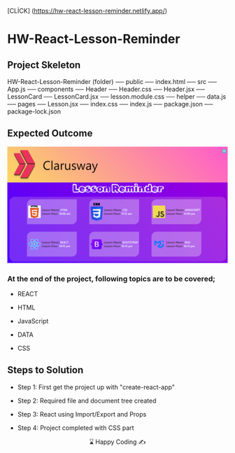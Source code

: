 [CLİCK] (https://hw-react-lesson-reminder.netlify.app/)

# HW-React-Lesson-Reminder 

## Project Skeleton 

HW-React-Lesson-Reminder (folder)
── public
     ── index.html
── src
    ── App.js
    ── components
       ── Header
          ── Header.css
          ── Header.jsx
       ── LessonCard
           ── LessonCard.jsx
           ── lesson.module.css
    ── helper
       ── data.js
    ── pages
       ── Lesson.jsx
    ── index.css
    ── index.js
── package.json
── package-lock.json

## Expected Outcome

![Project gif](./Ekran%20g%C3%B6r%C3%BCnt%C3%BCs%C3%BC%202023-02-15%20161830.png)


### At the end of the project, following topics are to be covered;
- REACT

- HTML 

- JavaScript

- DATA

- CSS 

## Steps to Solution

- Step 1: First get the project up with "create-react-app"

- Step 2: Required file and document tree created

- Step 3: React using Import/Export and Props

- Step 4: Project completed with CSS part




<center> ⌛ Happy Coding  ✍ </center>
